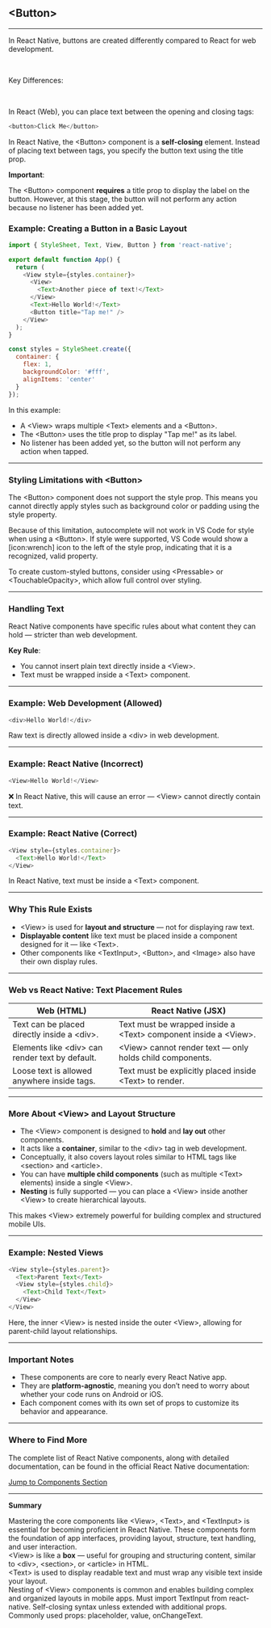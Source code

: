 ## &lt;Button&gt;

----

In React Native, buttons are created differently compared to React for web development.  

<br>

<span class="emphasis">Key Differences</span>:  

<br>

In React (<span class="emphasis">Web</span>), you can place text <span class="emphasis">between</span> the <span class="secondEmphasis">opening</span> and <span class="secondEmphasis">closing</span> tags:

```javascript
<button>Click Me</button>
```

In React Native, the <span class="codeSnip">&lt;Button&gt;</span> component is a **self-closing** element.
Instead of placing text between tags, you specify the button text using the <span class="codeSnip">title</span> prop.

**Important**:

The <span class="codeSnip">&lt;Button&gt;</span> component **requires** a <span class="codeSnip">title</span> prop to display the label on the button.
However, at this stage, the button will not perform any action because no listener has been added yet.

### Example: Creating a Button in a Basic Layout

```javascript
import { StyleSheet, Text, View, Button } from 'react-native';

export default function App() {
  return (
    <View style={styles.container}>
      <View>
        <Text>Another piece of text!</Text>
      </View>
      <Text>Hello World!</Text>
      <Button title="Tap me!" />
    </View>
  );
}

const styles = StyleSheet.create({
  container: {
    flex: 1,
    backgroundColor: '#fff',
    alignItems: 'center'
  }
});
```

In this example:
- A <span class="codeSnip">&lt;View&gt;</span> wraps multiple <span class="codeSnip">&lt;Text&gt;</span> elements and a <span class="codeSnip">&lt;Button&gt;</span>.
- The <span class="codeSnip">&lt;Button&gt;</span> uses the <span class="codeSnip">title</span> prop to display "Tap me!" as its label.
- No listener has been added yet, so the button will not perform any action when tapped.

---

### Styling Limitations with <span class="codeSnip">&lt;Button&gt;</span>

The <span class="codeSnip">&lt;Button&gt;</span> component does not support the <span class="codeSnip">style</span> prop. This means you cannot directly apply styles such as background color or padding using the <span class="codeSnip">style</span> property.

Because of this limitation, autocomplete will not work in VS Code for <span class="codeSnip">style</span> when using a <span class="codeSnip">&lt;Button&gt;</span>. If <span class="codeSnip">style</span> were supported, VS Code would show a [icon:wrench] icon to the left of the <span class="codeSnip">style</span> prop, indicating that it is a recognized, valid property.

To create custom-styled buttons, consider using <span class="codeSnip">&lt;Pressable&gt;</span> or <span class="codeSnip">&lt;TouchableOpacity&gt;</span>, which allow full control over styling.

---

### Handling Text

React Native components have specific rules about what content they can hold — stricter than web development.

**Key Rule**:

- You cannot insert plain text directly inside a <span class="codeSnip">&lt;View&gt;</span>.
- Text must be wrapped inside a <span class="codeSnip">&lt;Text&gt;</span> component.

---

### Example: Web Development (Allowed)

```javascript
<div>Hello World!</div>
```

Raw text is directly allowed inside a <span class="codeSnip">&lt;div&gt;</span> in web development.

---

### Example: React Native (Incorrect)

```javascript
<View>Hello World!</View>
```

❌ In React Native, this will cause an error — <span class="codeSnip">&lt;View&gt;</span> cannot directly
contain text.

---

### Example: React Native (Correct)

```javascript
<View style={styles.container}>
  <Text>Hello World!</Text>
</View>
```

In React Native, text must be inside a <span class="codeSnip">&lt;Text&gt;</span> component.

---

### Why This Rule Exists

- <span class="codeSnip">&lt;View&gt;</span> is used for **layout and structure** — not for displaying raw
  text.
- **Displayable content** like text must be placed inside a component designed for it — like
  <span class="codeSnip">&lt;Text&gt;</span>.
- Other components like <span class="codeSnip">&lt;TextInput&gt;</span>,
  <span class="codeSnip">&lt;Button&gt;</span>, and <span class="codeSnip">&lt;Image&gt;</span> also have
  their own display rules.

---

### Web vs React Native: Text Placement Rules

<table class="notesTable">
  <thead>
    <tr class="tableHeader">
      <th class="tableCellHeader">Web (HTML)</th>
      <th class="tableCellHeader">React Native (JSX)</th>
    </tr>
  </thead>
  <tbody>
    <tr class="tableRow">
      <td class="tableCell">Text can be placed directly inside a <span class="codeSnip">&lt;div&gt;</span>.</td>
      <td class="tableCell">Text must be wrapped inside a <span class="codeSnip">&lt;Text&gt;</span> component inside a <span class="codeSnip">&lt;View&gt;</span>.</td>
    </tr>
    <tr class="tableRow">
      <td class="tableCell">Elements like <span class="codeSnip">&lt;div&gt;</span> can render text by default.</td>
      <td class="tableCell"><span class="codeSnip">&lt;View&gt;</span> cannot render text — only holds child components.</td>
    </tr>
    <tr class="tableRow">
      <td class="tableCell">Loose text is allowed anywhere inside tags.</td>
      <td class="tableCell">Text must be explicitly placed inside <span class="codeSnip">&lt;Text&gt;</span> to render.</td>
    </tr>
  </tbody>
</table>

---

### More About <span class="codeSnip">&lt;View&gt;</span> and Layout Structure

- The <span class="codeSnip">&lt;View&gt;</span> component is designed to **hold** and **lay out** other
  components.
- It acts like a **container**, similar to the <span class="codeSnip">&lt;div&gt;</span> tag in web
  development.
- Conceptually, it also covers layout roles similar to HTML tags like
  <span class="codeSnip">&lt;section&gt;</span> and <span class="codeSnip">&lt;article&gt;</span>.
- You can have **multiple child components** (such as multiple <span class="codeSnip">&lt;Text&gt;</span>
  elements) inside a single <span class="codeSnip">&lt;View&gt;</span>.
- **Nesting** is fully supported — you can place a <span class="codeSnip">&lt;View&gt;</span> inside another
  <span class="codeSnip">&lt;View&gt;</span> to create hierarchical layouts.

This makes <span class="codeSnip">&lt;View&gt;</span> extremely powerful for building complex and
structured mobile UIs.

---

### Example: Nested Views

```javascript
<View style={styles.parent}>
  <Text>Parent Text</Text>
  <View style={styles.child}>
    <Text>Child Text</Text>
  </View>
</View>
```

Here, the inner <span class="codeSnip">&lt;View&gt;</span> is nested inside the outer
<span class="codeSnip">&lt;View&gt;</span>, allowing for parent-child layout relationships.

---

### Important Notes

- These components are core to nearly every React Native app.
- They are **platform-agnostic**, meaning you don’t need to worry about whether your code runs on Android or
  iOS.
- Each component comes with its own set of props to customize its behavior and appearance.

---

### Where to Find More

The complete list of React Native components, along with detailed documentation, can be found in the official
React Native documentation:

<a href="/resources/frameworks/reactnative/basics#components" class="resourceLinks">
Jump to Components Section
</a>

---

**Summary**

Mastering the core components like <span class="codeSnip">&lt;View&gt;</span>,
<span class="codeSnip">&lt;Text&gt;</span>, and <span class="codeSnip">&lt;TextInput&gt;</span> is essential
for becoming proficient in React Native. These components form the foundation of app interfaces, providing
layout, structure, text handling, and user interaction.  
<span class="codeSnip">&lt;View&gt;</span> is like a **box** — useful for grouping and structuring content,
similar to <span class="codeSnip">&lt;div&gt;</span>, <span class="codeSnip">&lt;section&gt;</span>, or
<span class="codeSnip">&lt;article&gt;</span> in HTML.  
<span class="codeSnip">&lt;Text&gt;</span> is used to display readable text and must wrap any visible text
inside your layout.  
Nesting of <span class="codeSnip">&lt;View&gt;</span> components is common and enables building complex and
organized layouts in mobile apps.
Must import <span class="codeSnip">TextInput</span> from <span class="codeSnip">react-native</span>.
Self-closing syntax unless extended with additional props.
Commonly used props: <span class="codeSnip">placeholder</span>, <span class="codeSnip">value</span>, <span class="codeSnip">onChangeText</span>.